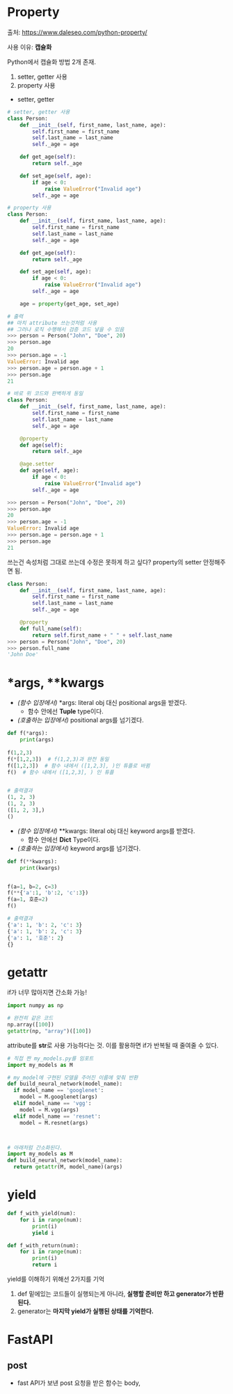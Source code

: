 # Property
출처: https://www.daleseo.com/python-property/

사용 이유: **캡슐화**

Python에서 캡슐화 방법 2개 존재.
1. setter, getter 사용
2. property 사용

- setter, getter
```python
# setter, getter 사용
class Person:
    def __init__(self, first_name, last_name, age):
        self.first_name = first_name
        self.last_name = last_name
        self._age = age

    def get_age(self):
        return self._age

    def set_age(self, age):
        if age < 0:
            raise ValueError("Invalid age")
        self._age = age
```

```python
# property 사용
class Person:
    def __init__(self, first_name, last_name, age):
        self.first_name = first_name
        self.last_name = last_name
        self._age = age

    def get_age(self):
        return self._age

    def set_age(self, age):
        if age < 0:
            raise ValueError("Invalid age")
        self._age = age

    age = property(get_age, set_age)

# 출력
## 마치 attribute 쓰는것처럼 사용
## 그러나 로직 수행해서 검증 코드 넣을 수 있음
>>> person = Person("John", "Doe", 20)
>>> person.age
20
>>> person.age = -1
ValueError: Invalid age
>>> person.age = person.age + 1
>>> person.age
21
```

```python
# 바로 위 코드와 완벽하게 동일
class Person:
    def __init__(self, first_name, last_name, age):
        self.first_name = first_name
        self.last_name = last_name
        self._age = age

    @property
    def age(self):
        return self._age

    @age.setter
    def age(self, age):
        if age < 0:
            raise ValueError("Invalid age")
        self._age = age

>>> person = Person("John", "Doe", 20)
>>> person.age
20
>>> person.age = -1
ValueError: Invalid age
>>> person.age = person.age + 1
>>> person.age
21
```

쓰는건 속성처럼 그대로 쓰는데 수정은 못하게 하고 싶다?
property의 setter 안정해주면 됨.

```python
class Person:
    def __init__(self, first_name, last_name, age):
        self.first_name = first_name
        self.last_name = last_name
        self._age = age

    @property
    def full_name(self):
        return self.first_name + " " + self.last_name
>>> person = Person("John", "Doe", 20)
>>> person.full_name
'John Doe'
```

# \*args, \*\*kwargs
- *(함수 입장에서)* \*args: literal obj 대신 positional args을 받겠다.
	- 함수 안에선 **Tuple** type이다.
- *(호출하는 입장에서)* positional args를 넘기겠다.
```python
def f(*args):
    print(args)
  
f(1,2,3)
f(*[1,2,3])  # f(1,2,3)과 완전 동일
f([1,2,3])  # 함수 내에서 ([1,2,3], )인 튜플로 바뀜
f()  # 함수 내에서 ([1,2,3], ) 인 튜플


# 출력결과
(1, 2, 3) 
(1, 2, 3) 
([1, 2, 3],) 
()
```

- *(함수 입장에서)* \*\*kwargs: literal obj 대신 keyword args를 받겠다.
	- 함수 안에선 **Dict** Type이다.
- *(호출하는 입장에서)* keyword args를 넘기겠다.
```python
def f(**kwargs):
    print(kwargs)


f(a=1, b=2, c=3)
f(**{'a':1, 'b':2, 'c':3})
f(a=1, 호준=2)
f()

# 출력결과
{'a': 1, 'b': 2, 'c': 3} 
{'a': 1, 'b': 2, 'c': 3}
{'a': 1, '호준': 2} 
{}
```

# getattr

if가 너무 많아지면 간소화 가능!

```python
import numpy as np

# 완전히 같은 코드
np.array([100])
getattr(np, "array")([100])
```

attribute를 **str**로 사용 가능하다는 것.
이를 활용하면 if가 반복될 때 줄여줄 수 있다.

```python
# 직접 짠 my_models.py를 임포트
import my_models as M

# my_model에 구현된 모델을 주어진 이름에 맞춰 반환
def build_neural_network(model_name):
  if model_name == 'googlenet':
    model = M.googlenet(args)
  elif model_name == 'vgg':
    model = M.vgg(args)
  elif model_name == 'resnet':
    model = M.resnet(args)



# 아래처럼 간소화된다.
import my_models as M
def build_neural_network(model_name):
  return getattr(M, model_name)(args)
```

# yield
```python
def f_with_yield(num):
	for i in range(num):
		print(i)
		yield i

def f_with_return(num):
	for i in range(num):
		print(i)
		return i
```

yield를 이해하기 위해선 2가지를 기억
1. def 밑에있는 코드들이 실행되는게 아니라, **실행할 준비만 하고 generator가 반환된다.**
2. generator는 **마지막 yield가 실행된 상태를 기억한다.**

# FastAPI
## post
- fast API가 보낸 post 요청을 받은 함수는 body, 